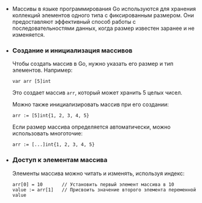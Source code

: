 - Массивы в языке программирования Go используются для хранения коллекций элементов одного типа с фиксированным размером. Они предоставляют эффективный способ работы с последовательностями данных, когда размер известен заранее и не изменяется.
- ### Создание и инициализация массивов
  
  Чтобы создать массив в Go, нужно указать его размер и тип элементов. Например:
  
  ```
  var arr [5]int
  ```
  
  Это создает массив `arr`, который может хранить 5 целых чисел.
  
  Можно также инициализировать массив при его создании:
  
  ```
  arr := [5]int{1, 2, 3, 4, 5}
  ```
  
  Если размер массива определяется автоматически, можно использовать многоточие:
  
  ```
  arr := [...]int{1, 2, 3, 4, 5}
  ```
- ### Доступ к элементам массива
  
  Элементы массива можно читать и изменять, используя индекс:
  
  ```
  arr[0] = 10       // Установить первый элемент массива в 10
  value := arr[1]   // Присвоить значение второго элемента переменной value
  ```